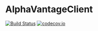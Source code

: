 # AlphaVantageClient #

[![Build Status](https://travis-ci.org/athompson1991/AlphaVantageClient.svg?branch=master)](https://travis-ci.org/athompson1991/AlphaVantageClient)
[![codecov.io](https://codecov.io/github/athompson1991/AlphaVantageClient/coverage.svg?branch=master)](https://codecov.io/github/athompson1991/AlphaVantageClient?branch=master)
